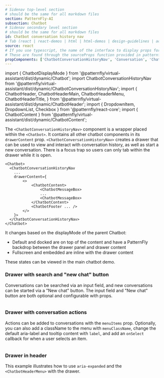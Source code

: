 ```yaml
---
# Sidenav top-level section
# should be the same for all markdown files
section: PatternFly-AI
subsection: Chatbot
# Sidenav secondary level section
# should be the same for all markdown files
id: Chatbot conversation history nav
# Tab (react | react-demos | html | html-demos | design-guidelines | accessibility)
source: react
# If you use typescript, the name of the interface to display props for
# These are found through the sourceProps function provided in patternfly-docs.source.js
propComponents: ['ChatbotConversationHistoryNav', 'Conversation', 'ChatbotConversationHistoryDropdownProps']
---
```


import { ChatbotDisplayMode } from '@patternfly/virtual-assistant/dist/dynamic/Chatbot';
import ChatbotConversationHistoryNav from '@patternfly/virtual-assistant/dist/dynamic/ChatbotConversationHistoryNav';
import {
ChatbotHeader,
ChatbotHeaderMain,
ChatbotHeaderMenu,
ChatbotHeaderTitle,
} from '@patternfly/virtual-assistant/dist/dynamic/ChatbotHeader';
import { DropdownItem, DropdownList, Checkbox } from '@patternfly/react-core';
import { ChatbotContent } from '@patternfly/virtual-assistant/dist/dynamic/ChatbotContent';

The `<ChatbotConversationHistoryNav>` component is a wrapper placed within the `<Chatbot>`. It contains all other chatbot components in its `drawerContent` prop. `<ChatbotConversationHistoryNav>` creates a drawer that can be used to view and interact with conversation history, as well as start a new conversation. There is a focus trap so users can only tab within the drawer while it is open.

```
<Chatbot>
  <ChatbotConversationHistoryNav
    ...
    drawerContent={
        <>
            <ChatbotContent>
                <ChatbotMessageBox>
                ...
                <ChatbotMessageBox>
            </ChatbotContent>
            <ChatbotFooter ... />
        </>
    }>
  </ChatbotConversationHistoryNav>
</Chatbot>
```

It changes based on the displayMode of the parent Chatbot:

- Default and docked are on top of the content and have a PatternFly backdrop between the drawer panel and drawer content
- Fullscreen and embedded are inline with the drawer content

These states can be viewed in the main chatbot demo.

### Drawer with search and "new chat" button

Conversations can be searched via an input field, and new conversations can be started via a "New chat" button. The input field and "New chat" button are both optional and configurable with props.

```js file="./ChatbotHeaderDrawer.tsx"

```

### Drawer with conversation actions

Actions can be added to conversations with the `menuItems` prop. Optionally, you can also add a className to the menu with `menuClassName`, change the default aria-label and tooltip content with `label`, and add an `onSelect` callback for when a user selects an item.

```js file="./ChatbotHeaderDrawerWithActions.tsx"

```

### Drawer in header

This example illustrates how to use `aria-expanded` and the `<ChatbotHeaderMenu>` with the drawer.

```js file="./ChatbotHeaderDrawerInHeader.tsx"

```

